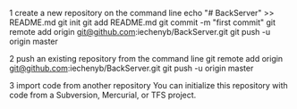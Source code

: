 1 create a new repository on the command line
echo "# BackServer" >> README.md
git init
git add README.md
git commit -m "first commit"
git remote add origin git@github.com:iechenyb/BackServer.git
git push -u origin master

2 push an existing repository from the command line
git remote add origin git@github.com:iechenyb/BackServer.git
git push -u origin master

3 import code from another repository
You can initialize this repository with code from a Subversion, Mercurial, or TFS project.
